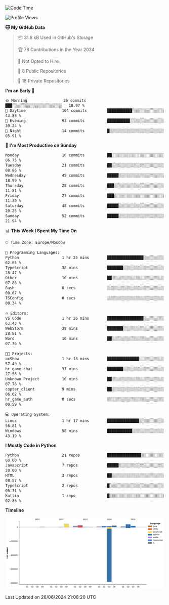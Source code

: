 <!--START_SECTION:waka-->
![Code Time](http://img.shields.io/badge/Code%20Time-375%20hrs%204%20mins-blue)

![Profile Views](http://img.shields.io/badge/Profile%20Views-0-blue)

**🐱 My GitHub Data** 

> 📦 31.8 kB Used in GitHub's Storage 
 > 
> 🏆 78 Contributions in the Year 2024
 > 
> 🚫 Not Opted to Hire
 > 
> 📜 8 Public Repositories 
 > 
> 🔑 18 Private Repositories 
 > 
**I'm an Early 🐤** 

```text
🌞 Morning                26 commits          ███░░░░░░░░░░░░░░░░░░░░░░   10.97 % 
🌆 Daytime                104 commits         ███████████░░░░░░░░░░░░░░   43.88 % 
🌃 Evening                93 commits          ██████████░░░░░░░░░░░░░░░   39.24 % 
🌙 Night                  14 commits          █░░░░░░░░░░░░░░░░░░░░░░░░   05.91 % 
```
📅 **I'm Most Productive on Sunday** 

```text
Monday                   16 commits          ██░░░░░░░░░░░░░░░░░░░░░░░   06.75 % 
Tuesday                  21 commits          ██░░░░░░░░░░░░░░░░░░░░░░░   08.86 % 
Wednesday                45 commits          █████░░░░░░░░░░░░░░░░░░░░   18.99 % 
Thursday                 28 commits          ███░░░░░░░░░░░░░░░░░░░░░░   11.81 % 
Friday                   27 commits          ███░░░░░░░░░░░░░░░░░░░░░░   11.39 % 
Saturday                 48 commits          █████░░░░░░░░░░░░░░░░░░░░   20.25 % 
Sunday                   52 commits          █████░░░░░░░░░░░░░░░░░░░░   21.94 % 
```


📊 **This Week I Spent My Time On** 

```text
🕑︎ Time Zone: Europe/Moscow

💬 Programming Languages: 
Python                   1 hr 25 mins        ████████████████░░░░░░░░░   62.65 % 
TypeScript               38 mins             ███████░░░░░░░░░░░░░░░░░░   28.47 % 
Other                    10 mins             ██░░░░░░░░░░░░░░░░░░░░░░░   07.86 % 
Bash                     0 secs              ░░░░░░░░░░░░░░░░░░░░░░░░░   00.67 % 
TSConfig                 0 secs              ░░░░░░░░░░░░░░░░░░░░░░░░░   00.34 % 

🔥 Editors: 
VS Code                  1 hr 26 mins        ████████████████░░░░░░░░░   63.43 % 
WebStorm                 39 mins             ███████░░░░░░░░░░░░░░░░░░   28.81 % 
Word                     10 mins             ██░░░░░░░░░░░░░░░░░░░░░░░   07.76 % 

🐱‍💻 Projects: 
axShow                   1 hr 18 mins        ██████████████░░░░░░░░░░░   57.40 % 
hr_game_chat             37 mins             ███████░░░░░░░░░░░░░░░░░░   27.56 % 
Unknown Project          10 mins             ██░░░░░░░░░░░░░░░░░░░░░░░   07.76 % 
copter_client            9 mins              ██░░░░░░░░░░░░░░░░░░░░░░░   06.62 % 
hr_game_auth             0 secs              ░░░░░░░░░░░░░░░░░░░░░░░░░   00.59 % 

💻 Operating System: 
Linux                    1 hr 17 mins        ██████████████░░░░░░░░░░░   56.81 % 
Windows                  58 mins             ███████████░░░░░░░░░░░░░░   43.19 % 
```

**I Mostly Code in Python** 

```text
Python                   21 repos            ███████████████░░░░░░░░░░   60.00 % 
JavaScript               7 repos             █████░░░░░░░░░░░░░░░░░░░░   20.00 % 
HTML                     3 repos             ██░░░░░░░░░░░░░░░░░░░░░░░   08.57 % 
TypeScript               2 repos             █░░░░░░░░░░░░░░░░░░░░░░░░   05.71 % 
Kotlin                   1 repo              █░░░░░░░░░░░░░░░░░░░░░░░░   02.86 % 
```



**Timeline**

![Lines of Code chart](https://raw.githubusercontent.com/adlemx/adlemx/main/assets/bar_graph.png)


 Last Updated on 26/06/2024 21:08:20 UTC
<!--END_SECTION:waka-->
